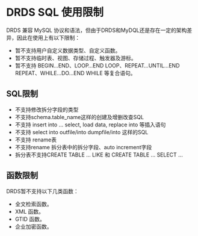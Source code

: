 # DRDS SQL 使用限制
DRDS 兼容 MySQL 协议和语法，但由于DRDS和MyDQL还是存在一定的架构差异，因此在使用上有以下限制：
- 暂不支持用户自定义数据类型、自定义函数。
- 暂不支持临时表、视图、存储过程、触发器及游标。
- 暂不支持 BEGIN…END、LOOP…END LOOP、REPEAT…UNTIL…END REPEAT、WHILE…DO…END WHILE 等复合语句。

## SQL限制
- 不支持修改拆分字段的类型
- 不支持schema.table_name这样的创建及增删改查SQL
- 不支持 insert into ... select, load data, replace into 等插入语句
- 不支持 select into outfile/into dumpfile/into <variables>这样的SQL
- 不支持 rename表
- 不支持rename 拆分表中的拆分字段、auto increment字段
- 拆分表不支持CREATE TABLE ... LIKE 和 CREATE TABLE ... SELECT ... 

## 函数限制
DRDS暂不支持以下几类函数：
- 全文检索函数。
- XML 函数。
- GTID 函数。
- 企业加密函数。
